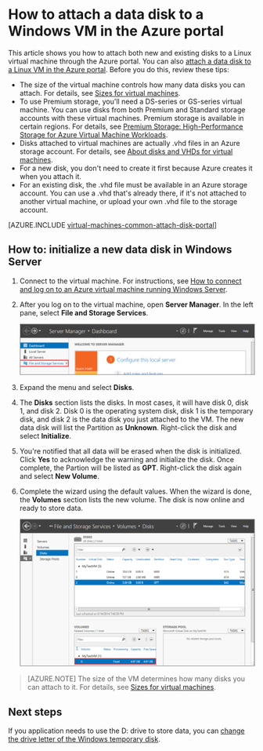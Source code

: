 <properties
	pageTitle="Attach a data disk to a Windows VM | Microsoft Azure"
	description="How to attach new or existing data disk to a Windows VM in the Azure portal using the Resource Manager deployment model."
	services="virtual-machines-windows"
	documentationCenter=""
	authors="cynthn"
	manager="timlt"
	editor=""
	tags="azure-resource-manager"/>

<tags
	ms.service="virtual-machines-windows"
	ms.workload="infrastructure-services"
	ms.tgt_pltfrm="vm-windows"
	ms.devlang="na"
	ms.topic="article"
	ms.date="03/25/2016"
	ms.author="cynthn"/>

# How to attach a data disk to a Windows VM in the Azure portal

This article shows you how to attach both new and existing disks to a Linux virtual machine through the Azure portal. You can also [attach a data disk to a Linux VM in the Azure portal](virtual-machines-linux-attach-disk-portal.md). Before you do this, review these tips:

- The size of the virtual machine controls how many data disks you can attach. For details, see [Sizes for virtual machines](virtual-machines-windows-sizes.md).
- To use Premium storage, you'll need a DS-series or GS-series virtual machine. You can use disks from both Premium and Standard storage accounts with these virtual machines. Premium storage is available in certain regions. For details, see [Premium Storage: High-Performance Storage for Azure Virtual Machine Workloads](../storage/storage-premium-storage.md).
- Disks attached to virtual machines are actually .vhd files in an Azure storage account. For details, see [About disks and VHDs for virtual machines](virtual-machines-windows-about-disks-vhds.md).
- For a new disk, you don't need to create it first because Azure creates it when you attach it.
- For an existing disk, the .vhd file must be available in an Azure storage account. You can use a .vhd that's already there, if it's not attached to another virtual machine, or upload your own .vhd file to the storage account.

[AZURE.INCLUDE [virtual-machines-common-attach-disk-portal](../../includes/virtual-machines-common-attach-disk-portal.md)]

## <a id="initializeinWS"></a>How to: initialize a new data disk in Windows Server

1. Connect to the virtual machine. For instructions, see [How to connect and log on to an Azure virtual machine running Windows Server](virtual-machines-windows-connect-logon.md).

2. After you log on to the virtual machine, open **Server Manager**. In the left pane, select **File and Storage Services**.

	![Open Server Manager](./media/virtual-machines-windows-classic-attach-disk/fileandstorageservices.png)

3. Expand the menu and select **Disks**.

4. The **Disks** section lists the disks. In most cases, it will have disk 0, disk 1, and disk 2. Disk 0 is the operating system disk, disk 1 is the temporary disk, and disk 2 is the data disk you just attached to the VM. The new data disk will list the Partition as **Unknown**. Right-click the disk and select **Initialize**.

5.	You're notified that all data will be erased when the disk is initialized. Click **Yes** to acknowledge the warning and initialize the disk. Once complete, the Partion will be listed as **GPT**. Right-click the disk again and select **New Volume**.

6.	Complete the wizard using the default values. When the wizard is done, the **Volumes** section lists the new volume. The disk is now online and ready to store data.


	![Volume successfully initialized](./media/virtual-machines-windows-classic-attach-disk/newvolumecreated.png)

> [AZURE.NOTE] The size of the VM determines how many disks you can attach to it. For details, see [Sizes for virtual machines](virtual-machines-linux-sizes.md).


## Next steps

If you application needs to use the D: drive to store data, you can [change the drive letter of the Windows temporary disk](virtual-machines-windows-classic-change-drive-letter.md).